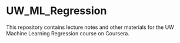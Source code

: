 # UW_ML_Regression
This repository contains lecture notes and other materials for the UW Machine Learning Regression course on Coursera.
